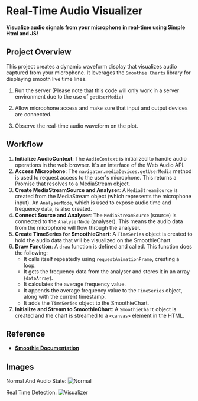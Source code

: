  # Real-Time Audio Visualizer

**Visualize audio signals from your microphone in real-time using Simple Html and JS!**

## Project Overview

This project creates a dynamic waveform display that visualizes audio captured from your microphone. It leverages the `Smoothie Charts` library for displaying smooth live time lines.

1. Run the server (Please note that this code will only work in a server environment due to the use of `getUserMedia`)

2. Allow microphone access and make sure that input and output devices are connected.

3. Observe the real-time audio waveform on the plot.

## Workflow

1. **Initialize AudioContext**: The `AudioContext` is initialized to handle audio operations in the web browser. It's an interface of the Web Audio API.
2. **Access Microphone**: The `navigator.mediaDevices.getUserMedia` method is used to request access to the user's microphone. This returns a Promise that resolves to a MediaStream object.
3. **Create MediaStreamSource and Analyser**: A `MediaStreamSource` is created from the MediaStream object (which represents the microphone input). An `AnalyserNode`, which is used to expose audio time and frequency data, is also created.
4. **Connect Source and Analyser**: The `MediaStreamSource` (source) is connected to the `AnalyserNode` (analyser). This means the audio data from the microphone will flow through the analyser.
5. **Create TimeSeries for SmoothieChart**: A `TimeSeries` object is created to hold the audio data that will be visualized on the SmoothieChart.
6. **Draw Function**: A `draw` function is defined and called. This function does the following:
   - It calls itself repeatedly using `requestAnimationFrame`, creating a loop.
   - It gets the frequency data from the analyser and stores it in an array (`dataArray`).
   - It calculates the average frequency value.
   - It appends the average frequency value to the `TimeSeries` object, along with the current timestamp.
   - It adds the `TimeSeries` object to the SmoothieChart.
7. **Initialize and Stream to SmoothieChart**: A `SmoothieChart` object is created and the chart is streamed to a `<canvas>` element in the HTML.


## Reference

- [**Smoothie Documentation**](http://smoothiecharts.org/tutorial.html)

## Images
Normal And Audio State:
![Normal](https://github.com/akadeepesh/DataVisualizationWeb/assets/100466756/904ffe0b-4425-4bc2-b855-3fc9956081f4)


Real Time Detection:
![Visualizer](https://github.com/akadeepesh/DataVisualizationWeb/assets/100466756/7ebc042b-d6c3-4744-a342-efc23dca68c0)


